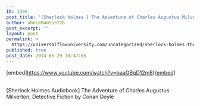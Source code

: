 ```yaml
---
ID: 1399
post_title: '[Sherlock Holmes ] The Adventure of Charles Augustus Milverton, Detective Fiction'
author: abbie04m553726
post_excerpt: ""
layout: post
permalink: >
  https://universalflowuniversity.com/uncategorized/sherlock-holmes-the-adventure-of-charles-augustus-milverton-detective-fiction/
published: true
post_date: 2014-05-29 10:47:05
---
```

[embed]https://www.youtube.com/watch?v=baaGBqD12m8[/embed]</br></br>
<p>[Sherlock Holmes Audiobook] The Adventure of Charles Augustus Milverton, Detective Fiction by Conan Doyle</p>